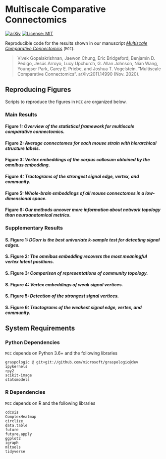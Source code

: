 # Multiscale Comparative Connectomics

[![arXiv](https://img.shields.io/badge/arXiv-2011.14990-red.svg?style=flat)](https://arxiv.org/abs/2011.14990)
[![License: MIT](https://img.shields.io/badge/License-MIT-yellow.svg)](https://opensource.org/licenses/MIT)

Reproducible code for the results shown in our manuscript [*Multiscale Comparative Connectomics*](https://arxiv.org/abs/2011.14990) (`MCC`).

> Vivek Gopalakrishnan, Jaewon Chung, Eric Bridgeford, Benjamin D. Pedigo, Jesús Arroyo, Lucy Upchurch, G. Allan Johnson, Nian Wang, Youngser Park, Carey E. Priebe, and Joshua T. Vogelstein. “Multiscale Comparative Connectomics”. arXiv:2011.14990 (Nov. 2020).

## Reproducing Figures

Scripts to reproduce the figures in `MCC` are organized below.

### Main Results

#### Figure 1: _Overview of the statistical framework for multiscale comparative connectomics._

#### Figure 2: _Average connectomes for each mouse strain with hierarchical structure labels._

#### Figure 3: _Vertex embeddings of the corpus callosum obtained by the omnibus embedding._

#### Figure 4: _Tractograms of the strongest signal edge, vertex, and community._

#### Figure 5: _Whole-brain embeddings of all mouse connectomes in a low-dimensional space._

#### Figure 6: _Our methods uncover more information about network topology than neuroanatomical metrics._

### Supplementary Results

#### S. Figure 1: _DCorr is the best univariate k-sample test for detecting signal edges._

#### S. Figure 2: _The omnibus embedding recovers the most meaningful vertex latent positions._

#### S. Figure 3: _Comparison of representations of community topology._

#### S. Figure 4: _Vertex embeddings of weak signal vertices._

#### S. Figure 5: _Detection of the strongest signal vertices._

#### S. Figure 6: _Tractograms of the weakest signal edge, vertex, and community._

## System Requirements

### Python Dependencies

`MCC` depends on Python 3.6+ and the following libraries
```
graspologic @ git+git://github.com/microsoft/graspologic@dev
ipykernels
rpy2
scikit-image
statsmodels
```

### R Dependencies
`MCC` depends on R <ADD VERSION NUMBER> and the following libraries
```
cdcsis
ComplexHeatmap
circlize
data.table
future
future.apply
ggplot2
igraph
mltools
tidyverse
```
